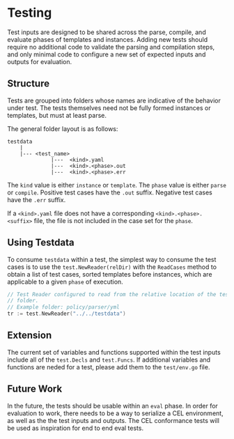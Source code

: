 # Testing

Test inputs are designed to be shared across the parse, compile, and evaluate
phases of templates and instances. Adding new tests should require no
additional code to validate the parsing and compilation steps, and only minimal
code to configure a new set of expected inputs and outputs for evaluation.

## Structure

Tests are grouped into folders whose names are indicative of the behavior under
test. The tests themselves need not be fully formed instances or templates, but
must at least parse.

The general folder layout is as follows:

```
testdata
    |
    |--- <test_name>
              |---  <kind>.yaml
              |---  <kind>.<phase>.out
              |---  <kind>.<phase>.err
```

The `kind` value is either `instance` or `template`.
The `phase` value is either `parse` or `compile`.
Positive test cases have the `.out` suffix.
Negative test cases have the `.err` suffix.

If a `<kind>.yaml` file does not have a corresponding `<kind>.<phase>.<suffix>`
file, the file is not included in the case set for the `phase`.

## Using Testdata

To consume `testdata` within a test, the simplest way to consume the test cases
is to use the `test.NewReader(relDir)` with the `ReadCases` method to obtain a
list of test cases, sorted templates before instances, which are applicable to
a given `phase` of execution.

```go
// Test Reader configured to read from the relative location of the testdata
// folder.
// Example folder: policy/parser/yml
tr := test.NewReader("../../testdata")
```

## Extension

The current set of variables and functions supported within the test inputs
include all of the `test.Decls` and `test.Funcs`. If additional variables and
functions are neded for a test, please add them to the `test/env.go` file.

## Future Work

In the future, the tests should be usable within an `eval` phase. In order for
evaluation to work, there needs to be a way to serialize a CEL environment, as
well as the the test inputs and outputs. The CEL conformance tests will be used
as inspiration for end to end eval tests.
